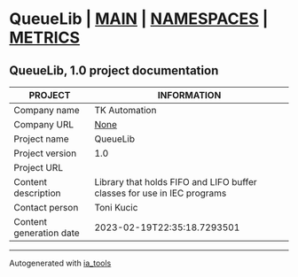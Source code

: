 # QueueLib | [MAIN] | [NAMESPACES] | [METRICS]  

## QueueLib, 1.0 project documentation

| PROJECT | INFORMATION |
| ---- | ---- |
| Company name            | TK Automation |  
| Company URL             | [None](None) |  
| Project name            | QueueLib |  
| Project version         | 1.0 |  
| Project URL             | []() |  
| Content description     | Library that holds FIFO and LIFO buffer classes for use in IEC programs |  
| Contact person          | Toni Kucic |  
| Content generation date | 2023-02-19T22:35:18.7293501 |  

---
Autogenerated with [ia_tools](https://github.com/tkucic/ia_tools)  

[MAIN]: index_st.md
[NAMESPACES]: docs/ns/nsList_st.md
[METRICS]: docs/metrics_st.md
